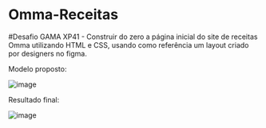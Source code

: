 # Omma-Receitas

#Desafio GAMA XP41 - Construir do zero a página inicial do site de receitas Omma utilizando HTML e CSS, usando como referência um layout criado por designers no figma.

Modelo proposto:

![image](https://user-images.githubusercontent.com/90655270/154782402-36403d38-d7d8-45d6-9983-391b4cf9567a.png)

Resultado final:

![image](https://user-images.githubusercontent.com/90655270/154782542-621c056a-214d-4ccc-be3f-9daf95d80473.png)

